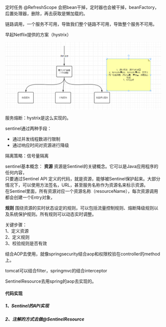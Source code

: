 定时任务
@RefreshScope  会把bean干掉，定时器也会被干掉，beanFactory，后置处理器，删除，再去获取是懒加载的。

链路调用，一个服务不可用，导致我们整个链路不可用，导致整个服务不可用。

早起Netflix提供的方案（hystrix）

![image](../../../images/Snipaste_2022-05-25_21-18-36.png)

服务熔断：hystrix是这么实现的。  

sentinel通过两种手段：
* 通过并发线程数进行限制  
* 通过响应时间对资源进行降级  

隔离策略：信号量隔离  

sentinel基本概念：
**资源**
资源是Sentinel的关键概念。它可以是Java应用程序的任何内容，  
只要通过Sentinel API 定义的代码，就是资源，能够被Sentinel保护起来。大部分情况下，可以使用方法签名，URL，甚至服务名称作为资源名来标示资源。  
在Sentinel里面，所有资源对应一个资源名称（resourceName），每次资源调用都会创建一个Entry对象，

**规则**
围绕资源的实时状态设定的规则，可以包括流量控制规则、熔断降级规则以及系统保护规则。所有规则可以动态实时调整。

关键步骤：  
1、定义资源  
2、定义规则  
3、校验规则是否有效  

结合AOP去使用，就像springsecurity结合aop和权限校验在controller的method上。

tomcat可以结合filter，springmvc的结合interceptor  

SentinelResource去用spring的aop去实现的。  

#### 代码实现
##### 1、Sentinel的API实现

##### 2、注解的方式去做@SentinelResource